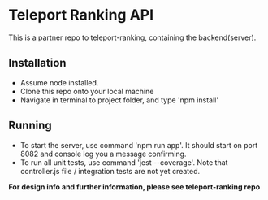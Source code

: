 # Teleport Ranking API

This is a partner repo to teleport-ranking, containing the backend(server).

## Installation

- Assume node installed.
- Clone this repo onto your local machine
- Navigate in terminal to project folder, and type 'npm install'

## Running

- To start the server, use command 'npm run app'. It should start on port 8082 and console log you a message confirming.
- To run all unit tests, use command 'jest --coverage'. Note that controller.js file / integration tests are not yet created.

**For design info and further information, please see teleport-ranking repo**